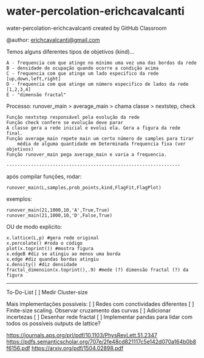 # water-percolation-erichcavalcanti
water-percolation-erichcavalcanti created by GitHub Classroom

@author: erichcavalcanti@gmail.com

Temos alguns diferentes tipos de objetivos (kind)...

    A - frequencia com que atinge no mínimo uma vez uma das bordas da rede
    B - densidade de ocupação quando ocorre a condição acima
    C - frequencia com que atinge um lado especifico da rede [up,down,left,right]
    D - frequencia com que atinge um número especifico de lados da rede [1,2,3,4]
    E - "dimensão fractal"

Processo: runover_main > average_main > chama classe > nextstep, check

    Função nextstep responsável pela evolução da rede
    Função check confere se evolução deve parar
    A classe gera a rede inicial e evolui ela. Gera a figura da rede final.
    Função average_main repete main um certo número de samples para tirar
        média de alguma quantidade em Determinada frequencia fixa (ver objetivos)
    Função runover_main pega average_main e varia a frequencia.
    
    ----------------------------------------------------------------
após compilar funções, rodar:

    runover_main(L,samples,prob_points,kind,FlagFit,FlagPlot)
exemplos:

    runover_main(21,1000,10,'A',True,True)
    runover_main(21,1000,10,'D',False,True)

OU de modo explicito:

    x.lattice(L,p) #gera rede original
    x.percolate() #roda o código
    plot(x.toprint()) #mostra figura
    x.edgeB #diz se atingiu ao menos uma borda
    x.edge #diz quandas bordas atingiu
    x.density() #diz densidade
    fractal_dimension(x.toprint(),.9) #mede (?) dimensão fractal (?) da figura
    
---------------------------------------------------------------------
To-Do-List
[ ] Medir Cluster-size

Mais implementações possíveis:
[ ] Redes com conctividades diferentes
[ ] Finite-size scaling. Observar cruzamento das curvas
[ ] Adicionar incertezas
[ ] Desenhar rede fractal
[ ] Implementar pandas para lidar com todos os possíveis outputs de lattice?


https://journals.aps.org/prl/pdf/10.1103/PhysRevLett.51.2347
https://pdfs.semanticscholar.org/707e/2fe48cd821117c5e142d070a164b0b8f6156.pdf
https://arxiv.org/pdf/1504.02898.pdf

